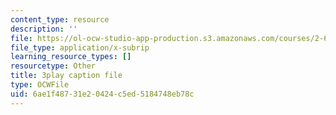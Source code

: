 ```yaml
---
content_type: resource
description: ''
file: https://ol-ocw-studio-app-production.s3.amazonaws.com/courses/2-627-fundamentals-of-photovoltaics-fall-2013/6ae1f48731e20424c5ed5184748eb78c_vN5Yn-niTXE.srt
file_type: application/x-subrip
learning_resource_types: []
resourcetype: Other
title: 3play caption file
type: OCWFile
uid: 6ae1f487-31e2-0424-c5ed-5184748eb78c
---
```

